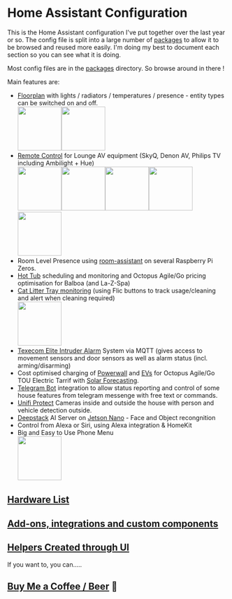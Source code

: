 # Home Assistant Configuration

This is the Home Assistant configuration I've put together over the last year or so.
The config file is split into a large number of [packages](packages) to allow it to be browsed and reused more easily.
I'm doing my best to document each section so you can see what it is doing.

Most config files are in the [packages](packages) directory.  So browse around in there !

Main features are:

* [Floorplan](lovelace/floorplan/) with lights / radiators / temperatures / presence - entity types can be switched on and off.<br>[<img src="documents/images/floor_plan_all.jpg" width=100>](documents/images/floor_plan_all.jpg)[<img src="documents/images/floorplan_switches.jpg" width=100>](documents/images/floorplan_switches.jpg)
* [Remote Control](/lovelace/lounge-remote/) for Lounge AV equipment (SkyQ, Denon AV, Philips TV including Ambilight + Hue)<br>[<img src="documents/images/lounge_remote_navigation_off.jpg" width=100>](documents/images/lounge_remote_navigation_off.jpg)[<img src="documents/images/lounge_remote_navigation.jpg" width=100>](documents/images/lounge_remote_navigation.jpg)[<img src="documents/images/lounge_remote_channels.jpg" width=100>](documents/images/lounge_remote_channels.jpg)[<img src="documents/images/lounge_remote_numbers.jpg" width=100>](documents/images/lounge_remote_numbers.jpg)[<img src="documents/images/lounge_remote_appletv.jpg" width=100>](documents/images/lounge_remote_appletv.jpg)
* Room Level Presence using [room-assistant](packages/systems/room-assistant/) on several Raspberry Pi Zeros.
* [Hot Tub](packages/areas/garden) scheduling and monitoring and Octopus Agile/Go pricing optimisation for Balboa (and La-Z-Spa)
* [Cat Litter Tray monitoring](packages/systems/litter_trays) (using Flic buttons to track usage/cleaning and alert when cleaning required)<br>[<img src="documents/images/litter_trays.jpg" width=100>](documents/images/litter_trays.jpg)
* [Texecom Elite Intruder Alarm](packages/systems/texecom_alarm/) System via MQTT (gives access to movement sensors and door sensors as well as alarm status (incl. arming/disarming)
* Cost optimised charging of [Powerwall](packages/systems/tesla_powerwall) and [EVs](packages/systems/myenergi) for Octopus Agile/Go TOU Electric Tarrif with [Solar Forecasting](https://forecast.solar/).
* [Telegram Bot](packages/systems/telegram/) integration to allow status reporting and control of some house features from telegram messenge with free text or commands.
* [Unifi Protect](packages/systems/unifi-protect/) Cameras inside and outside the house with person and vehicle detection outside.
* [Deepstack](https://deepstack.cc/) AI Server on [Jetson Nano](https://developer.nvidia.com/embedded/jetson-nano-developer-kit) - Face and Object recongnition
* Control from Alexa or Siri, using Alexa integration & HomeKit
* Big and Easy to Use Phone Menu<br><img src="documents/images/phone_menu.jpg" width=100>
## [Hardware List](documents/hardwareList.md)
## [Add-ons, integrations and custom components](documents/HA_integrations_and_addons.md)
## [Helpers Created through UI](documents/helpers.md)

If you want to, you can.....
## [Buy Me a Coffee / Beer](https://www.buymeacoffee.com/Qc5YIVJLHe) 🍻
